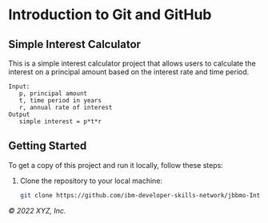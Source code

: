 # Introduction to Git and GitHub

## Simple Interest Calculator

This is a simple interest calculator project that allows users to calculate the interest on a principal amount based on the interest rate and time period.

```
Input:
   p, principal amount
   t, time period in years
   r, annual rate of interest
Output
   simple interest = p*t*r
```
## Getting Started

To get a copy of this project and run it locally, follow these steps:

1. Clone the repository to your local machine:

   ```sh
   git clone https://github.com/ibm-developer-skills-network/jbbmo-Introduction-to-Git-and-GitHub

_© 2022 XYZ, Inc._
